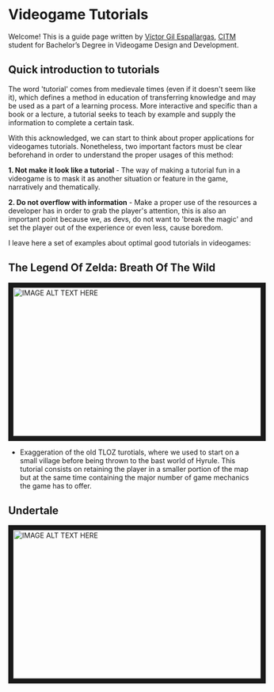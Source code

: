 # **Videogame Tutorials**

Welcome! This is a guide page written by [Víctor Gil Espallargas](https://github.com/Ludo-pixel), [CITM](https://www.citm.upc.edu) student for Bachelor’s Degree in Videogame Design and Development.

## Quick introduction to tutorials 

The word 'tutorial' comes from medievale times (even if it doesn't seem like it), which defines a method in education of transferring knowledge and may be used as a part of a learning process. More interactive and specific than a book or a lecture, a tutorial seeks to teach by example and supply the information to complete a certain task.

With this acknowledged, we can start to think about proper applications for videogames tutorials. Nonetheless, two important factors must be clear beforehand in order to understand the proper usages of this method:

**1. Not make it look like a tutorial** - The way of making a tutorial fun in a videogame is to mask it as another situation or feature in the game, narratively and thematically.

**2. Do not overflow with information** - Make a proper use of the resources a developer has in order to grab the player's attention, this is also an important point because we, as devs, do not want to 'break the magic' and set the player out of the experience or even less, cause boredom.

I leave here a set of examples about optimal good tutorials in videogames:

## The Legend Of Zelda: Breath Of The Wild

<a href="https://www.youtube.com/watch?v=Ou6UsEf1J_o&t=271s&ab_channel=EncryptedDuck"><img src="https://i.blogs.es/15da49/zelda00/1366_2000.jpg" 
alt="IMAGE ALT TEXT HERE" width="500" height="300" border="10" /></a>

- Exaggeration of the old TLOZ turotials, where we used to start on a small village before being thrown to the bast world of Hyrule. This tutorial consists on retaining the player in a smaller portion of the map but at the same time containing the major number of game mechanics the game has to offer.


## Undertale

<a href="https://www.youtube.com/watch?v=zgcaD4-dlM0&t=1s&ab_channel=GuilhermeBedin"><img src="https://fs-prod-cdn.nintendo-europe.com/media/images/10_share_images/games_15/nintendo_switch_download_software_1/H2x1_NSwitchDS_Undertale_image1600w.jpg" 
alt="IMAGE ALT TEXT HERE" width="500" height="300" border="10" /></a>

